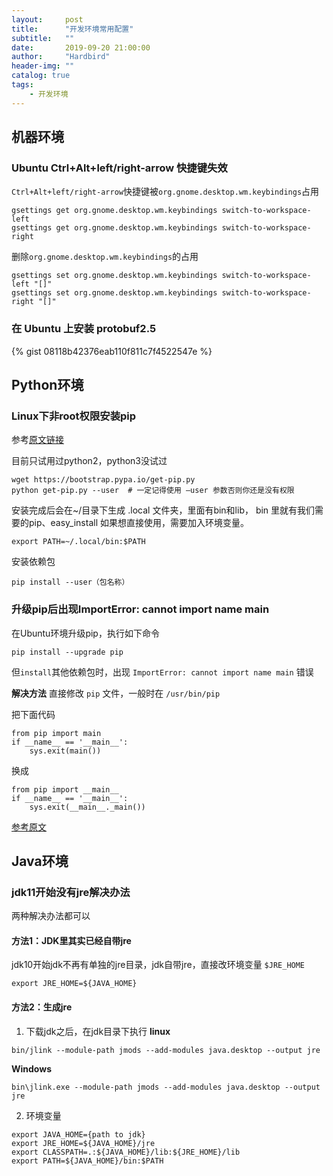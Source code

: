 ```yaml
---
layout:     post
title:      "开发环境常用配置"
subtitle:   ""
date:       2019-09-20 21:00:00
author:     "Hardbird"
header-img: ""
catalog: true
tags:
    - 开发环境
---
```


## 机器环境

### Ubuntu Ctrl+Alt+left/right-arrow 快捷键失效

`Ctrl+Alt+left/right-arrow`快捷键被`org.gnome.desktop.wm.keybindings`占用
```
gsettings get org.gnome.desktop.wm.keybindings switch-to-workspace-left
gsettings get org.gnome.desktop.wm.keybindings switch-to-workspace-right
```
删除`org.gnome.desktop.wm.keybindings`的占用
```
gsettings set org.gnome.desktop.wm.keybindings switch-to-workspace-left "[]"
gsettings set org.gnome.desktop.wm.keybindings switch-to-workspace-right "[]"
```

### 在 Ubuntu 上安装 protobuf2.5

{% gist 08118b42376eab110f811c7f4522547e %}

## Python环境

### Linux下非root权限安装pip
参考[原文链接](https://blog.csdn.net/tanzuozhev/article/details/77585342)

目前只试用过python2，python3没试过

```
wget https://bootstrap.pypa.io/get-pip.py
python get-pip.py --user  # 一定记得使用 –user 参数否则你还是没有权限
```
安装完成后会在~/目录下生成 .local 文件夹，里面有bin和lib， bin 里就有我们需要的pip、easy_install
如果想直接使用，需要加入环境变量。
```
export PATH=~/.local/bin:$PATH
```
安装依赖包
```
pip install --user（包名称）
```

### 升级pip后出现ImportError: cannot import name main

在Ubuntu环境升级pip，执行如下命令
```
pip install --upgrade pip
```
但`install`其他依赖包时，出现 `ImportError: cannot import name main` 错误

**解决方法**
直接修改 `pip` 文件，一般时在 `/usr/bin/pip`

把下面代码
```
from pip import main
if __name__ == '__main__':
    sys.exit(main())
```
换成
```
from pip import __main__
if __name__ == '__main__':
    sys.exit(__main__._main())
```

[参考原文](https://blog.csdn.net/accumulate_zhang/article/details/80269313)

## Java环境

### jdk11开始没有jre解决办法

两种解决办法都可以

#### 方法1：JDK里其实已经自带jre
jdk10开始jdk不再有单独的jre目录，jdk自带jre，直接改环境变量 `$JRE_HOME`
```
export JRE_HOME=${JAVA_HOME}
```

#### 方法2：生成jre
1. 下载jdk之后，在jdk目录下执行
**linux**
```
bin/jlink --module-path jmods --add-modules java.desktop --output jre
```
**Windows**
```
bin\jlink.exe --module-path jmods --add-modules java.desktop --output jre
```
2. 环境变量
```
export JAVA_HOME={path to jdk}
export JRE_HOME=${JAVA_HOME}/jre
export CLASSPATH=.:${JAVA_HOME}/lib:${JRE_HOME}/lib
export PATH=${JAVA_HOME}/bin:$PATH
```
